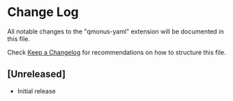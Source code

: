 # Change Log

All notable changes to the "qmonus-yaml" extension will be documented in this file.

Check [Keep a Changelog](http://keepachangelog.com/) for recommendations on how to structure this file.

## [Unreleased]

- Initial release